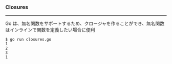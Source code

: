 ### Closures

---

Go は、無名関数をサポートするため、クロージャを作ることができ、無名関数はインラインで関数を定義したい場合に便利

```
$ go run closures.go
1
2
3
1
```
